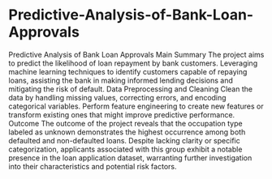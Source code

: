 # Predictive-Analysis-of-Bank-Loan-Approvals
Predictive Analysis of Bank Loan Approvals
Main Summary
The project aims to predict the likelihood of loan repayment by bank customers.
Leveraging machine learning techniques to identify customers capable of repaying loans, assisting the bank in making informed lending decisions and mitigating the risk of default.
Data Preprocessing and Cleaning
Clean the data by handling missing values, correcting errors, and encoding categorical variables.
Perform feature engineering to create new features or transform existing ones that might improve predictive performance.
Outcome
The outcome of the project reveals that the occupation type labeled as unknown demonstrates the highest occurrence among both defaulted and non-defaulted loans. Despite lacking clarity or specific categorization, applicants associated with this group exhibit a notable presence in the loan application dataset, warranting further investigation into their characteristics and potential risk factors.
